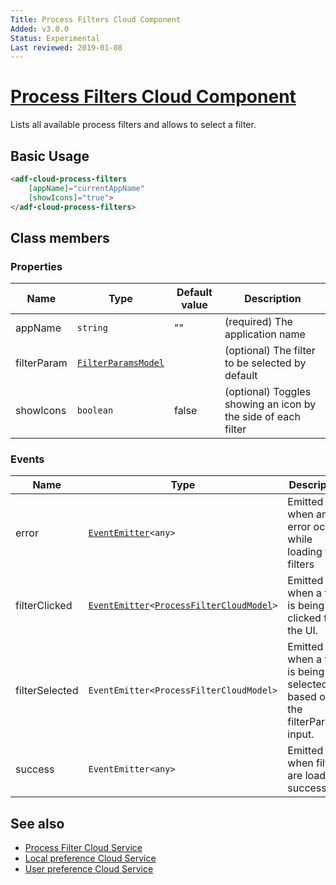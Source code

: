 ```yaml
---
Title: Process Filters Cloud Component
Added: v3.0.0
Status: Experimental
Last reviewed: 2019-01-08
---
```


# [Process Filters Cloud Component](../../../lib/process-services-cloud/src/lib/process/process-filters/components/process-filters-cloud.component.ts "Defined in process-filters-cloud.component.ts")

Lists all available process filters and allows to select a filter.

## Basic Usage

```html
<adf-cloud-process-filters
    [appName]="currentAppName"
    [showIcons]="true">
</adf-cloud-process-filters>
```

## Class members

### Properties

| Name | Type | Default value | Description |
| --- | --- | --- | --- |
| appName | `string` | "" | (required) The application name |
| filterParam | [`FilterParamsModel`](../../../lib/process-services/src/lib/task-list/models/filter.model.ts) |  | (optional) The filter to be selected by default |
| showIcons | `boolean` | false | (optional) Toggles showing an icon by the side of each filter |

### Events

| Name | Type | Description |
| --- | --- | --- |
| error | [`EventEmitter`](https://angular.io/api/core/EventEmitter)`<any>` | Emitted when any error occurs while loading the filters |
| filterClicked | [`EventEmitter`](https://angular.io/api/core/EventEmitter)`<`[`ProcessFilterCloudModel`](../../../lib/process-services-cloud/src/lib/process/process-filters/models/process-filter-cloud.model.ts)`>` | Emitted when a filter is being clicked from the UI. |
| filterSelected | `EventEmitter<ProcessFilterCloudModel>` | Emitted when a filter is being selected based on the filterParam input. |
| success | `EventEmitter<any>` | Emitted when filters are loaded successfully |

## See also

*   [Process Filter Cloud Service](./services/process-filter-cloud.service.md)
*   [Local preference Cloud Service](./services/local-preference-cloud.service.md)
*   [User preference Cloud Service](./services/user-preference-cloud.service.md)
